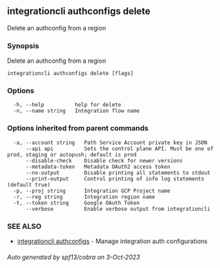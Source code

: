 ## integrationcli authconfigs delete

Delete an authconfig from a region

### Synopsis

Delete an authconfig from a region

```
integrationcli authconfigs delete [flags]
```

### Options

```
  -h, --help          help for delete
  -n, --name string   Integration flow name
```

### Options inherited from parent commands

```
  -a, --account string   Path Service Account private key in JSON
      --api api          Sets the control plane API. Must be one of prod, staging or autopush; default is prod
      --disable-check    Disable check for newer versions
      --metadata-token   Metadata OAuth2 access token
      --no-output        Disable printing all statements to stdout
      --print-output     Control printing of info log statements (default true)
  -p, --proj string      Integration GCP Project name
  -r, --reg string       Integration region name
  -t, --token string     Google OAuth Token
      --verbose          Enable verbose output from integrationcli
```

### SEE ALSO

* [integrationcli authconfigs](integrationcli_authconfigs.md)	 - Manage integration auth configurations

###### Auto generated by spf13/cobra on 3-Oct-2023
